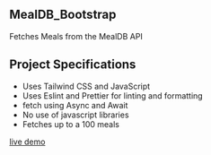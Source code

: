 ## MealDB_Bootstrap
Fetches Meals from the MealDB API

## Project Specifications
 
- Uses Tailwind CSS and JavaScript
- Uses Eslint and Prettier for linting and formatting
- fetch using Async and Await
- No use of javascript libraries
- Fetches up to a 100 meals

[live demo](https://mealdbtailwind.netlify.app/#)